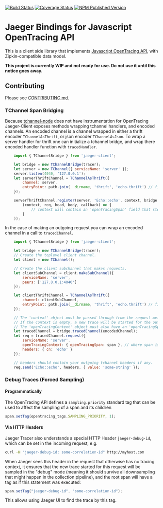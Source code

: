 [![Build Status][ci-img]][ci] [![Coverage Status][cov-img]][cov] [![NPM Published Version][npm-img]][npm]

# Jaeger Bindings for Javascript OpenTracing API

This is a client side library that implements
[Javascript OpenTracing API](https://github.com/opentracing/opentracing-javascript/),
with Zipkin-compatible data model.

**This project is currently WIP and not ready for use. Do not use it until this notice goes away.**

## Contributing

Please see [CONTRIBUTING.md](./CONTRIBUTING.md).

### TChannel Span Bridging

Because [tchannel-node](https://github.com/uber/tchannel-node) does not have instrumentation for OpenTracing Jaeger-Client exposes methods wrapping tchannel handlers, and encoded channels.
An encoded channel is a channel wrapped in either a thrift encoder `TChannelAsThrift`, or json encoder `TChannelAsJson`.  To wrap a server handler for thrift one can initialize a tchannel bridge, and wrap there encoded handler function with `tracedHandler`.

```javascript
    import { TChannelBridge } from 'jaeger-client';

    let bridge = new TChannelBridge(tracer);
    let server = new TChannel({ serviceName: 'server' });
    server.listen(4040, '127.0.0.1');
    let serverThriftChannel = TChannelAsThrift({
        channel: server,
        entryPoint: path.join(__dirname, 'thrift', 'echo.thrift') // file path to a thrift file
    });

    serverThriftChannel.register(server, 'Echo::echo', context, bridge.tracedHandler(
        (context, req, head, body, callback) => {
            // context will contain an 'openTracingSpan' field that stores the tracing span for the inbound request.
        }
    ));
```


In the case of making an outgoing request you can wrap an encoded channel in a call to `tracedChannel`.

```javascript
    import { TChannelBridge } from 'jaeger-client';

    let bridge = new TChannelBridge(tracer);
    // Create the toplevel client channel.
    let client = new TChannel();

    // Create the client subchannel that makes requests.
    let clientSubChannel = client.makeSubChannel({
        serviceName: 'server',
        peers: ['127.0.0.1:4040']
    });

    let clientThriftChannel = TChannelAsThrift({
        channel: clientSubChannel,
        entryPoint: path.join(__dirname, 'thrift', 'echo.thrift') // file path to a thrift file
    });

    // The 'context' object must be passed through from the request method with the field name 'openTracingContext' to ensure an uninterrupted trace.
    // If the context is empty, a new trace will be started for the outbound call.
    // The 'openTracingContext' object must also have an 'openTracingSpan' field that represents the current span.
    let tracedChannel = bridge.tracedChannel(encodedChannel);
    let req = tracedChannel.request({
        serviceName: 'server',
        openTracingContext: { openTracingSpan: span }, // where span is the current context's span
        headers: { cn: 'echo' }
    });

    // headers should contain your outgoing tchannel headers if any.
    req.send('Echo::echo', headers, { value: 'some-string' });
```

### Debug Traces (Forced Sampling)

#### Programmatically

The OpenTracing API defines a `sampling.priority` standard tag that
can be used to affect the sampling of a span and its children:

```javascript
span.setTag(opentracing_tags.SAMPLING_PRIORITY, 1);
```

#### Via HTTP Headers

Jaeger Tracer also understands a special HTTP Header `jaeger-debug-id`,
which can be set in the incoming request, e.g.

```sh
curl -H "jaeger-debug-id: some-correlation-id" http://myhost.com
```

When Jaeger sees this header in the request that otherwise has no
tracing context, it ensures that the new trace started for this
request will be sampled in the "debug" mode (meaning it should survive
all downsampling that might happen in the collection pipeline), and the
root span will have a tag as if this statement was executed:

```javascript
span.setTag("jaeger-debug-id", "some-correlation-id");
```

This allows using Jaeger UI to find the trace by this tag.


  [ci-img]: https://travis-ci.org/uber/jaeger-client-node.svg?branch=master
  [cov-img]: https://coveralls.io/repos/github/uber/jaeger-client-node/badge.svg?branch=master
  [npm-img]: https://badge.fury.io/js/jaeger-client.svg
  [ci]: https://travis-ci.org/uber/jaeger-client-node
  [cov]: https://coveralls.io/github/uber/jaeger-client-$node?branch=master
  [npm]: https://www.npmjs.com/package/jaeger-client
